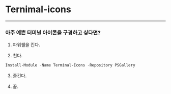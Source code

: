 # Ternimal-icons

---

### 아주 예쁜 터미널 아이콘을 구경하고 싶다면?

1. 파워쉘을 킨다.

2. 친다.

```powershell
Install-Module -Name Terminal-Icons -Repository PSGallery
```

3. 즐긴다.

4. 끝.
